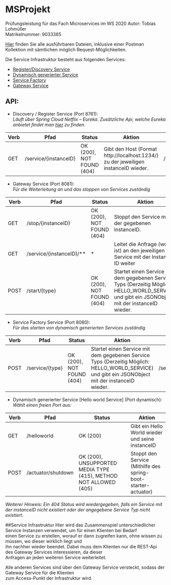 # MSProjekt
Prüfungsleistung für das Fach Microservices im WS 2020
Autor: Tobias Lohmüller  
Matrikelnummer: 9033365

[Hier](/Release) finden Sie alle ausführbaren Dateien, inklusive einer Postman  
Kollektion mit sämtlichen möglich Request-Möglichkeiten.

Die Service Infrastruktur besteht aus folgenden Services:
* [Register/Discovery Service](/src/main/java/de/hbrs/tlohm12s/MSProjekt/DiscoveryRegisterServiceApplication.java)
* [Dynamisch generierter Service](helloworldservice/src/main/java/de/hbrs/tlohm12s/helloworldservice/HelloworldServiceApplication.java)
* [Service Factory](servicefactory/src/main/java/de/hbrs/tlohm12s/servicefactory/ServiceFactoryApplication.java)
* [Gateway Service](gatewayservice/src/main/java/de/hbrs/tlohm12s/gatewayservice/GatewayServiceApplication.java)

## API:  

* Discovery / Register Service (Port 8761):  
_Läuft über Spring Cloud Netflix – Eureka. Zusätzliche Api, welche Eureka anbietet findet man [hier](https://github.com/Netflix/eureka/wiki/Eureka-REST-operations) zu finden._  

| Verb | Pfad | Status | Aktion | Beispiel |
| ------- | ---- | ----- | ------ | ------ |
|  GET   | /service/{instanceID}  | OK (200), NOT FOUND (404) | Gibt den Host (Format http://localhost:1234/) zu der jeweiligen instanceID wieder. | /service/123abc |

* Gateway Service (Port 8081):   
_Für die Weiterleitung an und das stoppen von Services zuständig_

| Verb | Pfad | Status | Aktion | Beispiel |
| ---- | ---- | ------ | ------ | -------- |
|  GET     | /stop/{instanceID}  | OK (200), NOT FOUND (404) | Stoppt den Service mit der gegebenen instanceID. | /service/123abc/stop |
|  GET    | /service/{instanceID}/**  | * | Leitet die Anfrage (wo ** ist) an den jeweiligen Service mit der Instance ID weiter | /service/123abc/helloworld (Falls vom Typ HELLO_WORLD_SERVICE) |
|  POST   | /start/{type}  | OK (200), NOT FOUND (404) | Startet einen Service mit dem gegebenen Service Typs (Derzeitig Möglich: HELLO_WORLD_SERVICE) und gibt ein JSONObject mit der instanceID wieder. | /service/start/HELLO_WORLD_SERVICE |

* Service Factory Service (Port 8080):   
_Für das starten von dynamisch generierten Services zuständig_

| Verb | Pfad | Status | Aktion | Beispiel |
| ------- | ---- | ----- | ------ | ------ |
|  POST   | /service/{type}  | OK (200), NOT FOUND (404) | Startet einen Service mit dem gegebenen Service Typs (Derzeitig Möglich: HELLO_WORLD_SERVICE) und gibt ein JSONObject mit der instanceID wieder. | /service/HELLO_WORLD_SERVICE |

* Dynamisch generierter Service [Hello world Service] (Port dynamisch):  
_Wählt einen freien Port aus:_

| Verb | Pfad | Status | Aktion |
| ------- | ---- | ----- | ------ |
|  GET     | /helloworld  | OK (200) | Gibt ein Hello World wieder und seine instanceID
|  POST    | /actuator/shutdown  | OK (200), UNSUPPORTED MEDIA TYPE (415), METHOD NOT ALLOWED (405) | Stoppt den Service (Mithilfe des spring-boot-starter-actuator) |

_Weiterer Hinweis: Ein 404 Status wird wiedergegeben, falls ein Service mit der instanceID nicht existiert oder der angegebene Service Typ nicht existiert._

##Service Infrastruktur
Hier wird das Zusammenspiel unterschiedlicher Service Instanzen verwendet, um für einen Klienten bei Bedarf  
einen Service zu erstellen, worauf er dann zugreifen kann, ohne wissen zu müssen, wo dieser wirklich liegt und  
ihn nachher wieder beendet. Dabei muss dem Klienten nur die REST-Api des Gateway Services interessieren, da dieser  
Anfragen an jeden weiteren Service weiterleitet.
 
Alle anderen Services sind über den Gateway Service versteckt, sodass der Gateway Service für die Klienten  
zum Access-Punkt der Infrastruktur wird.